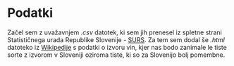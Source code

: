 # Podatki

Začel sem z uvažavnjem *.csv* datotek, ki sem jih prenesel iz spletne strani Statističnega urada Republike Slovenije - [SURS](http://pxweb.stat.si/pxweb/Database/Okolje/Okolje.asp#15).
Za tem sem dodal še *.html* datoteko iz [Wikipedije](https://en.wikipedia.org/wiki/List_of_grape_varieties) s podatki o izvoru vin, kjer nas bodo zanimale le tiste sorte z izvorom v Sloveniji oziroma tiste, ki so za Slovenijo bolj pomembne.


